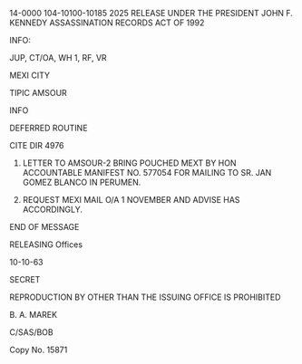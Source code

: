 14-0000
104-10100-10185 2025 RELEASE UNDER THE PRESIDENT JOHN F. KENNEDY ASSASSINATION RECORDS ACT OF 1992

INFO:

JUP, CT/OA, WH 1, RF, VR

MEXI CITY

TIPIC AMSOUR

INFO

DEFERRED ROUTINE

CITE DIR 4976

1. LETTER TO AMSOUR-2 BRING POUCHED MEXT BY HON ACCOUNTABLE MANIFEST NO. 577054 FOR MAILING TO SR. JAN GOMEZ BLANCO IN PERUMEN.

2. REQUEST MEXI MAIL O/A 1 NOVEMBER AND ADVISE HAS ACCORDINGLY.

END OF MESSAGE

RELEASING Offices

10-10-63

SECRET

REPRODUCTION BY OTHER THAN THE ISSUING OFFICE IS PROHIBITED

B. A. MAREK

C/SAS/BOB

Copy No. 15871
